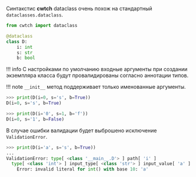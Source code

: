Синтакстис **cwtch** dataclass очень похож на стандартный `dataclasses.dataclass`.

```python
from cwtch import dataclass

@dataclass
class D:
    i: int
    s: str
    b: bool
```

!!! info
    С настройками по умолчанию входные аргументы при создании экземпляра класса будут провалидированы
    согласно аннотации типов.

!!! note
    `__init__` метод поддерживает только именованные аргументы.


```python
>>> print(D(i=0, s='s', b=True))
D(i=0, s='s', b=True)
```

```python
>>> print(D(i='0', s=1, b='f'))
D(i=0, s='1', b=False)
```

В случае ошибки валидации будет выброшено исключение `ValidationError`.

```python
>>> print(D(i='a', s='s', b=True))
...
ValidationError: type[ <class '__main__.D'> ] path[ 'i' ]
  type[ <class 'int'> ] input_type[ <class 'str'> ] input_value[ 'a' ]
    Error: invalid literal for int() with base 10: 'a'
```
